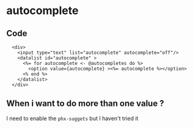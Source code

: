 # autocomplete

## Code

```
  <div>
    <input type="text" list="autocomplete" autocomplete="off"/>
    <datalist id="autocomplete" >
      <%= for autocomplete <- @autocompletes do %>
        <option value={autocomplete} ><%= autocomplete %></option>
      <% end %>
    </datalist>
  </div>
```

## When i want to do more than one value ?

I need to enable the `phx-suggets` but I haven't tried it
